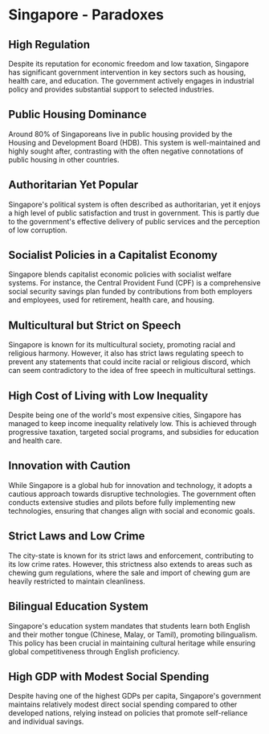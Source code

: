 # Singapore - Paradoxes

## High Regulation

Despite its reputation for economic freedom and low taxation, Singapore has significant government intervention in key sectors such as housing, health care, and education. The government actively engages in industrial policy and provides substantial support to selected industries.

## Public Housing Dominance

Around 80% of Singaporeans live in public housing provided by the Housing and Development Board (HDB). This system is well-maintained and highly sought after, contrasting with the often negative connotations of public housing in other countries.

## Authoritarian Yet Popular

Singapore's political system is often described as authoritarian, yet it enjoys a high level of public satisfaction and trust in government. This is partly due to the government's effective delivery of public services and the perception of low corruption.

## Socialist Policies in a Capitalist Economy

Singapore blends capitalist economic policies with socialist welfare systems. For instance, the Central Provident Fund (CPF) is a comprehensive social security savings plan funded by contributions from both employers and employees, used for retirement, health care, and housing.

## Multicultural but Strict on Speech

Singapore is known for its multicultural society, promoting racial and religious harmony. However, it also has strict laws regulating speech to prevent any statements that could incite racial or religious discord, which can seem contradictory to the idea of free speech in multicultural settings.

## High Cost of Living with Low Inequality

Despite being one of the world's most expensive cities, Singapore has managed to keep income inequality relatively low. This is achieved through progressive taxation, targeted social programs, and subsidies for education and health care.

## Innovation with Caution

While Singapore is a global hub for innovation and technology, it adopts a cautious approach towards disruptive technologies. The government often conducts extensive studies and pilots before fully implementing new technologies, ensuring that changes align with social and economic goals.

## Strict Laws and Low Crime

The city-state is known for its strict laws and enforcement, contributing to its low crime rates. However, this strictness also extends to areas such as chewing gum regulations, where the sale and import of chewing gum are heavily restricted to maintain cleanliness.

## Bilingual Education System

Singapore's education system mandates that students learn both English and their mother tongue (Chinese, Malay, or Tamil), promoting bilingualism. This policy has been crucial in maintaining cultural heritage while ensuring global competitiveness through English proficiency.

## High GDP with Modest Social Spending

Despite having one of the highest GDPs per capita, Singapore's government maintains relatively modest direct social spending compared to other developed nations, relying instead on policies that promote self-reliance and individual savings.
